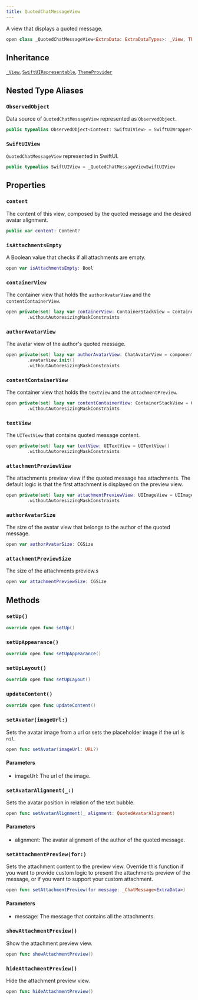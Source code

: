 ```yaml
---
title: QuotedChatMessageView
---
```


A view that displays a quoted message.

``` swift
open class _QuotedChatMessageView<ExtraData: ExtraDataTypes>: _View, ThemeProvider, SwiftUIRepresentable 
```

## Inheritance

[`_View`](../../_view), [`SwiftUIRepresentable`](../../swift-ui-representable), [`ThemeProvider`](../../../utils/theme-provider)

## Nested Type Aliases

### `ObservedObject`

Data source of `QuotedChatMessageView` represented as `ObservedObject`.

``` swift
public typealias ObservedObject<Content: SwiftUIView> = SwiftUIWrapper<Content> where Content.ExtraData == ExtraData
```

### `SwiftUIView`

`QuotedChatMessageView` represented in SwiftUI.

``` swift
public typealias SwiftUIView = _QuotedChatMessageViewSwiftUIView
```

## Properties

### `content`

The content of this view, composed by the quoted message and the desired avatar alignment.

``` swift
public var content: Content? 
```

### `isAttachmentsEmpty`

A Boolean value that checks if all attachments are empty.

``` swift
open var isAttachmentsEmpty: Bool 
```

### `containerView`

The container view that holds the `authorAvatarView` and the `contentContainerView`.

``` swift
open private(set) lazy var containerView: ContainerStackView = ContainerStackView()
        .withoutAutoresizingMaskConstraints
```

### `authorAvatarView`

The avatar view of the author's quoted message.

``` swift
open private(set) lazy var authorAvatarView: ChatAvatarView = components
        .avatarView.init()
        .withoutAutoresizingMaskConstraints
```

### `contentContainerView`

The container view that holds the `textView` and the `attachmentPreview`.

``` swift
open private(set) lazy var contentContainerView: ContainerStackView = ContainerStackView()
        .withoutAutoresizingMaskConstraints
```

### `textView`

The `UITextView` that contains quoted message content.

``` swift
open private(set) lazy var textView: UITextView = UITextView()
        .withoutAutoresizingMaskConstraints
```

### `attachmentPreviewView`

The attachments preview view if the quoted message has attachments.
The default logic is that the first attachment is displayed on the preview view.

``` swift
open private(set) lazy var attachmentPreviewView: UIImageView = UIImageView()
        .withoutAutoresizingMaskConstraints
```

### `authorAvatarSize`

The size of the avatar view that belongs to the author of the quoted message.

``` swift
open var authorAvatarSize: CGSize 
```

### `attachmentPreviewSize`

The size of the attachments preview.s

``` swift
open var attachmentPreviewSize: CGSize 
```

## Methods

### `setUp()`

``` swift
override open func setUp() 
```

### `setUpAppearance()`

``` swift
override open func setUpAppearance() 
```

### `setUpLayout()`

``` swift
override open func setUpLayout() 
```

### `updateContent()`

``` swift
override open func updateContent() 
```

### `setAvatar(imageUrl:)`

Sets the avatar image from a url or sets the placeholder image if the url is `nil`.

``` swift
open func setAvatar(imageUrl: URL?) 
```

#### Parameters

  - imageUrl: The url of the image.

### `setAvatarAlignment(_:)`

Sets the avatar position in relation of the text bubble.

``` swift
open func setAvatarAlignment(_ alignment: QuotedAvatarAlignment) 
```

#### Parameters

  - alignment: The avatar alignment of the author of the quoted message.

### `setAttachmentPreview(for:)`

Sets the attachment content to the preview view.
Override this function if you want to provide custom logic to present
the attachments preview of the message, or if you want to support your custom attachment.

``` swift
open func setAttachmentPreview(for message: _ChatMessage<ExtraData>) 
```

#### Parameters

  - message: The message that contains all the attachments.

### `showAttachmentPreview()`

Show the attachment preview view.

``` swift
open func showAttachmentPreview() 
```

### `hideAttachmentPreview()`

Hide the attachment preview view.

``` swift
open func hideAttachmentPreview() 
```
